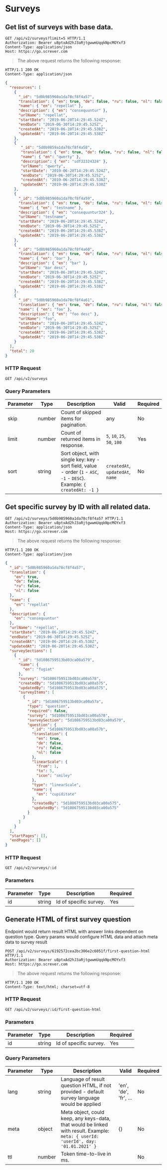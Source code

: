 # Surveys

## Get list of surveys with base data.

```http
GET /api/v2/surveys?limit=5 HTTP/1.1
Authorization: Bearer u8ptxAd2hJ3aRjtgwwmUqqkNpcMOYxf3
Content-Type: application/json
Host: https://go.screver.com
```

> The above request returns the following response:

```http
HTTP/1.1 200 OK
Content-Type: application/json
```

```json
{
  "resources": [
    {
      "_id": "5d0b985960a1da78cf8f4a57",
      "translation": { "en": true, "de": false, "ru": false, "nl": false },
      "name": { "en": "repellat" },
      "description": { "en": "consequuntur" },
      "urlName": "repellat",
      "startDate": "2019-06-20T14:29:45.524Z",
      "endDate": "2019-06-30T14:29:45.525Z",
      "createdAt": "2019-06-20T14:29:45.538Z",
      "updatedAt": "2019-06-20T14:29:45.538Z"
    },
    {
       "_id": "5d0b9859a1da78cf8f4a58",
       "translation": { "en": true, "de": false, "ru": false, "nl": false },
       "name": { "en": "qwerty" },
       "description": { "en": "sdf32324324" },
       "urlName": "qwerty",
       "startDate": "2019-06-20T14:29:45.524Z",
       "endDate": "2019-06-30T14:29:45.525Z",
       "createdAt": "2019-06-20T14:29:45.538Z",
       "updatedAt": "2019-06-20T14:29:45.538Z"
    },
    {
      "_id": "5d0b985960a1da78cf8f4a59",
      "translation": { "en": true, "de": false, "ru": false, "nl": false },
      "name": { "en": "testname" },
      "description": { "en": "consequuntur324" },
      "urlName": "testname",
      "startDate": "2019-06-20T14:29:45.524Z",
      "endDate": "2019-06-30T14:29:45.525Z",
      "createdAt": "2019-06-20T14:29:45.538Z",
      "updatedAt": "2019-06-20T14:29:45.538Z"
    },
    {
      "_id": "5d0b985960a1da78cf8f4a60",
      "translation": { "en": true, "de": false, "ru": false, "nl": false },
      "name": { "en": "bar" },
      "description": { "en": "bar" },
      "urlName": "bar desc",
      "startDate": "2019-06-20T14:29:45.524Z",
      "endDate": "2019-06-30T14:29:45.525Z",
      "createdAt": "2019-06-20T14:29:45.538Z",
      "updatedAt": "2019-06-20T14:29:45.538Z"
    },
    {
      "_id": "5d0b985960a1da78cf8f4a61",
      "translation": { "en": true, "de": false, "ru": false, "nl": false },
      "name": { "en": "foo" },
      "description": { "en": "foo desc" },
      "urlName": "foo",
      "startDate": "2019-06-20T14:29:45.524Z",
      "endDate": "2019-06-30T14:29:45.525Z",
      "createdAt": "2019-06-20T14:29:45.538Z",
      "updatedAt": "2019-06-20T14:29:45.538Z"
    }
  ],
  "total": 20
}
```

### HTTP Request
`GET /api/v2/surveys`

### Query Parameters

Parameter | Type | Description | Valid  | Required
--------- | ------- | ------------ | ------- | ----- |
skip |number| Count of skipped items for pagination.| any | No |
limit|number| Count of returned items in response.| `5`, `10`, `25`, `50`, `100` | Yes |
sort|string| Sort object, with single key: key - sort field, value - order (`1` - `ASC`, `-1` - `DESC`). Example: `{ createdAt: -1 }` |`createdAt`, `updatedAt`, `name`| No|

## Get specific survey by ID with all related data.

```http
GET /api/v2/surveys/5d0b985960a1da78cf8f4a57 HTTP/1.1
Authorization: Bearer u8ptxAd2hJ3aRjtgwwmUqqkNpcMOYxf3
Content-Type: application/json
Host: https://go.screver.com
```

> The above request returns the following response:

```http
HTTP/1.1 200 OK
Content-Type: application/json
```

```json
{
  "_id": "5d0b985960a1da78cf8f4a57",
  "translation": {
    "en": true,
    "de": false,
    "ru": false,
    "nl": false
  },
  "name": {
    "en": "repellat"
  },
  "description": {
    "en": "consequuntur"
  },
  "urlName": "repellat",
  "startDate": "2019-06-20T14:29:45.524Z",
  "endDate": "2019-06-30T14:29:45.525Z",
  "createdAt": "2019-06-20T14:29:45.538Z",
  "updatedAt": "2019-06-20T14:29:45.538Z",
  "surveySections": [
    {
      "_id": "5d1086759513bd03ca00a579",
      "name": {
        "en": "fugiat"
      },
      "survey": "5d1086759513bd03ca00a578",
      "createdBy": "5d1086759513bd03ca00a575",
      "updatedBy": "5d1086759513bd03ca00a575",
      "surveyItems": [
        {
          "_id": "5d1086759513bd03ca00a57a",
          "type": "question",
          "required": false,
          "survey": "5d1086759513bd03ca00a578",
          "surveySection": "5d1086759513bd03ca00a579",
          "question": {
            "_id": "5d1086759513bd03ca00a57b",
            "translation": {
              "en": true,
              "de": false,
              "ru": false,
              "nl": false
            },
            "linearScale": {
              "from": 1,
              "to": 5,
              "icon": "smiley"
            },
            "type": "linearScale",
            "name": {
              "en": "cupiditate"
            },
            "createdBy": "5d1086759513bd03ca00a575",
            "updatedBy": "5d1086759513bd03ca00a575"
          }
        }
      ]
    }
  ],
  "startPages": [],
  "endPages": []
}
```

### HTTP Request
`GET /api/v2/surveys/:id`

### Parameters

Parameter | Type | Description | Required |
--------- | ------- | ----------- | -------- |
id |string| Id of specific survey.| Yes |

## Generate HTML of first survey question

Endpoint would return result HTML with answer links dependent on question type.
Query params would configure HTML data and attach meta data to survey result

```http
POST /api/v2/surveys/6192572cea2bc306e2c6051f/first-question-html HTTP/1.1
Authorization: Bearer u8ptxAd2hJ3aRjtgwwmUqqkNpcMOYxf3
Host: https://go.screver.com
```

> The above request returns the following response:

```http
HTTP/1.1 200 OK
Content-Type: text/html; charset=utf-8
```

### HTTP Request
`GET /api/v2/surveys/:id/first-question-html`

### Parameters

Parameter | Type | Description | Required |
--------- | ------- | ----------- | -------- |
id |string| Id of specific survey.| Yes |

### Query Parameters

Parameter | Type | Description | Valid  | Required
------- | ----- | ------- | ----- | ----- |
lang |string| Language of result question HTML, if not provided - default survey language would be applied | 'en', 'de', 'fr', ... | No |
meta|object| Meta object, could keep, any keys-data, that would be linked with result. Example: `meta: { userId: 'userId', day: '01.01.2021' }` | {} | No |
ttl |number| Token time-to-live in ms.|  | No
